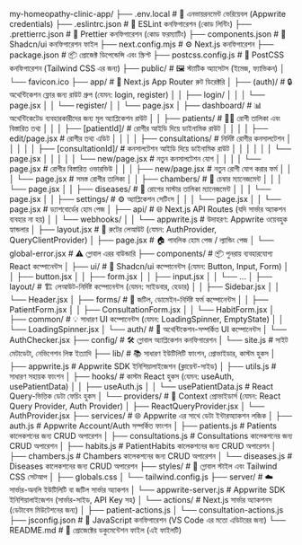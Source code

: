 my-homeopathy-clinic-app/
├── .env.local             # 🔑 এনভায়রনমেন্ট ভেরিয়েবল (Appwrite credentials)
├── .eslintrc.json         # 📜 ESLint কনফিগারেশন (কোড লিন্টিং)
├── .prettierrc.json       # 💅 Prettier কনফিগারেশন (কোড ফরম্যাটিং)
├── components.json        # 🎨 Shadcn/ui কনফিগারেশন ফাইল
├── next.config.mjs        # ⚙️ Next.js কনফিগারেশন
├── package.json           # 📦 প্রোজেক্ট ডিপেন্ডেন্সি এবং স্ক্রিপ্ট
├── postcss.config.js      # 🎨 PostCSS কনফিগারেশন (Tailwind CSS এর জন্য)
├── public/                # 🖼️ স্ট্যাটিক অ্যাসেটস (ইমেজ, ফ্যাভিকন)
│   └── favicon.ico
├── app/                   # 🚀 Next.js App Router রুট ডিরেক্টরি
│   ├── (auth)/            # 🔒 অথেন্টিকেশন ফ্লোর জন্য রাউট গ্রুপ (যেমন: login, register)
│   │   ├── login/
│   │   │   └── page.jsx
│   │   └── register/
│   │       └── page.jsx
│   ├── dashboard/         # 📊 অথেন্টিকেটেড ব্যবহারকারীদের জন্য মূল অ্যাপ্লিকেশন রাউট
│   │   ├── patients/      # 🧑‍⚕️ রোগী তালিকা এবং বিস্তারিত তথ্য
│   │   │   ├── [patientId]/ # রোগীর আইডি দিয়ে ডাইনামিক রাউট
│   │   │   │   ├── edit/page.jsx   # রোগীর তথ্য এডিট
│   │   │   │   ├── consultations/ # নির্দিষ্ট রোগীর কনসালটেশন
│   │   │   │   │   ├── [consultationId]/ # কনসালটেশন আইডি দিয়ে ডাইনামিক রাউট
│   │   │   │   │   │   └── page.jsx
│   │   │   │   │   └── new/page.jsx   # নতুন কনসালটেশন যোগ
│   │   │   │   └── page.jsx      # রোগীর বিস্তারিত ওভারভিউ
│   │   │   ├── new/page.jsx   # নতুন রোগী যোগ করার ফর্ম
│   │   │   └── page.jsx       # সমস্ত রোগীর তালিকা
│   │   ├── chambers/      # 🏥 চেম্বার ম্যানেজমেন্ট
│   │   │   └── page.jsx
│   │   ├── diseases/      # 🤒 রোগের মাস্টার তালিকা ম্যানেজমেন্ট
│   │   │   └── page.jsx
│   │   ├── settings/      # ⚙️ অ্যাপ্লিকেশন সেটিংস
│   │   │   └── page.jsx
│   │   └── page.jsx           # ড্যাশবোর্ডের হোম পেজ
│   ├── api/                   # 🌐 Next.js API Routes (যদি সার্ভার অ্যাকশন ব্যবহার না হয়)
│   │   └── webhooks/
│   │       └── appwrite.js    # উদাহরণ: Appwrite ওয়েবহুক হ্যান্ডলার
│   ├── layout.jsx             # 🎨 রুটের লেআউট (যেমন: AuthProvider, QueryClientProvider)
│   ├── page.jsx               # 🏠 পাবলিক হোম পেজ / ল্যান্ডিং পেজ
│   └── global-error.jsx       # ⚠️ গ্লোবাল এরর বাউন্ডারি
├── components/            # 📦 পুনরায় ব্যবহারযোগ্য React কম্পোনেন্টস
│   ├── ui/                # 🎨 Shadcn/ui কম্পোনেন্টস (যেমন: Button, Input, Form)
│   │   ├── button.jsx
│   │   ├── form.jsx
│   │   ├── input.jsx
│   │   └── ...
│   ├── layout/            # 🏗️ লেআউট-নির্দিষ্ট কম্পোনেন্টস (যেমন: সাইডবার, হেডার)
│   │   ├── Sidebar.jsx
│   │   └── Header.jsx
│   ├── forms/             # 📝 জটিল, ডোমেইন-নির্দিষ্ট ফর্ম কম্পোনেন্টস
│   │   ├── PatientForm.jsx
│   │   ├── ConsultationForm.jsx
│   │   └── HabitForm.jsx
│   ├── common/            # 💡 সাধারণ UI কম্পোনেন্টস (যেমন: LoadingSpinner, EmptyState)
│   │   └── LoadingSpinner.jsx
│   └── auth/              # 🔐 অথেন্টিকেশন-সম্পর্কিত UI কম্পোনেন্টস
│       └── AuthChecker.jsx
├── config/                # 🛠️ গ্লোবাল অ্যাপ্লিকেশন কনফিগারেশন
│   └── site.js            # সাইট মেটাডেটা, নেভিগেশন লিঙ্ক ইত্যাদি
├── lib/                   # 📚 সাধারণ ইউটিলিটি ফাংশন, প্রোভাইডার, কাস্টম হুকস
│   ├── appwrite.js        # Appwrite SDK ইনিশিয়ালাইজেশন (ক্লায়েন্ট-সাইড)
│   ├── utils.js           # সাধারণ সহায়ক ফাংশন
│   ├── hooks/             # কাস্টম React হুকস (যেমন: useAuth, usePatientData)
│   │   ├── useAuth.js
│   │   └── usePatientData.js # React Query-ভিত্তিক ডেটা ফেচিং হুকস
│   └── providers/         # 🤝 Context প্রোভাইডার্স (যেমন: React Query Provider, Auth Provider)
│       ├── ReactQueryProvider.jsx
│       └── AuthProvider.jsx
├── services/              # 🌐 Appwrite এর সাথে ডেটা ইন্টারঅ্যাকশন লজিক
│   ├── auth.js            # Appwrite Account/Auth সম্পর্কিত ফাংশন
│   ├── patients.js        # Patients কালেকশনের জন্য CRUD অপারেশন
│   ├── consultations.js   # Consultations কালেকশনের জন্য CRUD অপারেশন
│   ├── habits.js          # PatientHabits কালেকশনের জন্য CRUD অপারেশন
│   ├── chambers.js        # Chambers কালেকশনের জন্য CRUD অপারেশন
│   └── diseases.js        # Diseases কালেকশনের জন্য CRUD অপারেশন
├── styles/                # 🎨 গ্লোবাল স্টাইল এবং Tailwind CSS সেটআপ
│   ├── globals.css
│   └── tailwind.config.js
├── server/                # ☁️ সার্ভার-অনলি ইউটিলিটি বা জটিল সার্ভার অ্যাকশন
│   └── appwrite-server.js # Appwrite SDK ইনিশিয়ালাইজেশন (সার্ভার-সাইড, API Key সহ)
│   └── actions/           # Next.js সার্ভার অ্যাকশনস (ডেটাবেস মিউটেশনের জন্য)
│       ├── patient-actions.js
│       └── consultation-actions.js
├── jsconfig.json          # 📝 JavaScript কনফিগারেশন (VS Code এর মতো এডিটরের জন্য)
└── README.md              # 📄 প্রোজেক্টের ডকুমেন্টেশন ফাইল (এই ফাইলটি)